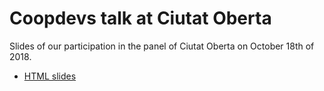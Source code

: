 # Coopdevs talk at Ciutat Oberta

Slides of our participation in the panel of Ciutat Oberta on October 18th of 2018.

* [HTML slides](http://coopdevs.org/ciutat_oberta/)
